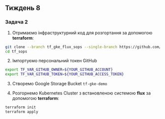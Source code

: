 ## Тиждень 8

### Задача 2

1. Отримаємо інфраструктурний код для розгортання за допомогою **terraform**:

  ```bash
  git clone --branch tf_gke_flux_sops --single-branch https://github.com/NickP007/les07.git tf_sops
  cd tf_sops
  ```

2. Імпортуємо персональний токен GitHub

  ```bash
  export TF_VAR_GITHUB_OWNER=${YOUR_GITHUB_ACCOUNT}
  export TF_VAR_GITHUB_TOKEN=${YOUR_GITHUB_ACCESS_TOKEN}
  ```

3. Створемо Google Storage Bucket `tf-gke-demo`

4. Розгорнемо Kubernetes Cluster з встановленою системою **flux** за допомогою **terraform**:

  ```bash
  terraform init
  terraform apply
  ```
